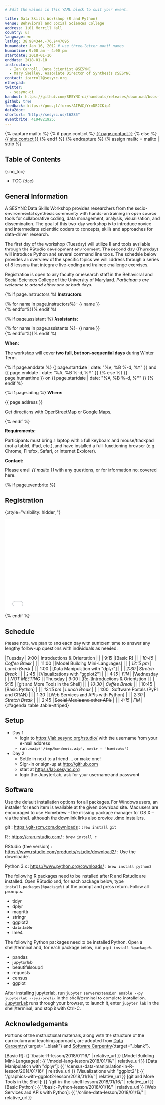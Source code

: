 ```yaml
---
# Edit the values in this YAML block to suit your event.

title: Data Skills Workshop (R and Python)
venue: Behavioral and Social Sciences College
address: 1101 Morrill Hall
country: us
language: en
latlng: 38.984344,-76.9447095
humandate: Jan 16, 2017 # use three-letter month names
humantime: 9:00 am - 4:00 pm
startdate: 2018-01-16
enddate: 2018-01-18
instructors:
  - Ian Carroll, Data Scientist @SESYNC
  - Mary Shelley, Associate Director of Synthesis @SESYNC
contact: icarroll@sesync.org
etherpad:
twitter: 
  - sesync-ci
handout: https://github.com/SESYNC-ci/handouts/releases/download/bsos-faculty-2018/handouts.zip
github: true
feedback: https://goo.gl/forms/AIPACjYrmDB2CKip1
data2doc:
shorturl: "http://sesync.us/t6285"
eventbrite: 41948219253
---
```


<!-- Capture additional variables to use below. -->

{% capture mailto %}
{% if page.contact %}
  <a href='mailto:{{page.contact}}'>{{ page.contact }}</a>
{% else %}
  <a href='mailto:{{site.contact}}'>{{ site.contact }}</a>
{% endif %}
{% endcapture %}
{% assign mailto = mailto | strip %}

## Table of Contents
{:.no_toc}

* TOC
{:toc}

## General Information

A SESYNC Data Skills Workshop provides researchers from the socio-environmental
synthesis community with hands-on training in open source tools for
collaborative coding, data management, analysis, visualization, and
dissemination. The goal of this two-day workshop is to introduce novice and
intermediate scientific coders to concepts, skills and approaches for
data-driven research.

The first day of the workshop (Tuesday) will utilize R and tools available
through the RStudio development environment. The second day (Thursday) will
introduce Python and several command line tools. The schedule below provides an
overview of the specific topics we will address through a series of 8 lessons
that integrate live-coding and trainee challenge exercises.

Registration is open to any faculty or research staff in the Behavioral and
Social Sciences College of the University of Maryland. *Participants are
welcome to attend either one or both days.*

<!-- The next block displays instructors' names if they are available. -->

{% if page.instructors %}
**Instructors:**

{% for name in page.instructors%}- {{ name }}  
{% endfor%}{% endif %}

{% if page.assistant %}
**Assistants:**

{% for name in page.assistants %}- {{ name }}  
{% endfor%}{% endif %}

**When:**

The workshop will cover **two full, but non-sequential days** during Winter
Term.

{% if page.enddate %}
{{ page.startdate | date: "%A, %B %-d, %Y" }} and {{ page.enddate | date: "%A, %B %-d, %Y" }}
{% else %}
{{ page.humantime }} on {{ page.startdate | date: "%A, %B %-d, %Y" }}
{% endif %}

<!-- The next block displays the address and links to a map showing directions.
-->

{% if page.latlng %}
**Where:**

{{ page.address }}

Get directions with
<a href="//www.openstreetmap.org/?mlat={{ page.latlng | replace:',','&mlon=' }}&zoom=16">OpenStreetMap</a> or
<a href="//maps.google.com/maps?q={{ page.latlng }}">Google Maps</a>.
  
{% endif %}

<!-- Modify the next block if there are any special requirements. -->

**Requirements:**

Participants must bring a laptop with a full keyboard and mouse/trackpad (not a
tablet, iPad, etc.), and have installed a full-functioning browser (e.g. Chrome,
Firefox, Safari, or Internet Explorer).

<!-- The following block automatically inserts a contact email address if one
has been specified for the page. If one hasn't, this block inserts the
site.contact address in docs/_config.yml. -->

**Contact:**

Please email *{{ mailto }}* with any questions, or for information not covered
here.

<!--
An eventbrite value in the YAML front matter triggers the next block.
-->

{% if page.eventbrite %}
## Registration
{:style="visibility: hidden;"}

<iframe
  src="//eventbrite.com/tickets-external?eid={{ page.eventbrite }}&ref=etckt"
  frameborder="0" height="305" width="100%"
  vspace="0" hspace="0" marginheight="5" marginwidth="5"
  scrolling="auto" allowtransparency="true">
</iframe>
{% endif %}

<!-- Compose the schedule below. The instructor field is only visible with URL
query string parameter "draft=TRUE" -->

## Schedule

Please note, we plan to end each day with sufficient time to answer any lengthy
follow-up questions with individuals as needed.

|Tuesday   | 9:00       | Introductions & Orientation         |
|          | 9:15       |[Basic R]                            |
|          | *10:45*    | *Coffee Break*                      |
|          | 11:00      | [Model Building Mini-Languages]     |
|          | *12:15 pm* | *Lunch Break*                       |
|          | 1:00       | [Data Manipulation with "dplyr"]    |
|          | *2:30*     | *Stretch Break*                     |
|          | 2:45       | [Visualizations with "ggplot2"]     |
|          | *4:15*     | *FIN*                               |
|Wednesday |            | *NOT MEETING*                       |
|Thursday  | 9:00       | [Re-]Introductions & Orientation    |
|          | 9:15       | [git and More Tools in the Shell]   |
|          | *10:30*    | *Coffee Break*                      |
|          | 10:45      | [Basic Python]                      |
|          | *12:15 pm* | *Lunch Break*                       |
|          | 1:00       | Software Portals (PyPI and CRAN)    |
|          | 1:30       | [Web Services and APIs with Python] |
|          | *2:30*     | *Stretch Break*                     | 
|          | 2:45       | ~~Social Media and other APIs~~     |
|          | *4:15*     | *FIN*                               |
{:#agenda .table .table-striped}

<!-- Use the next block to detail pre-arrival installation and download
instructions. Certain standard procedures may be included, e.g.
docs/_includes/setup-RStudio.md. -->

## Setup

- Day 1
  - login to <https://lab.sesync.org/rstudio/> with the username from your e-mail address
  - run `unzip('/tmp/handouts.zip', exdir = 'handouts')`
- Day 2
  - Settle in next to a friend ... or make one!
  - Sign-in or sign-up at <http://github.com>
  - start at <https://lab.sesync.org>
  - login the JupyterLab, ask for your username and password

## Software

Use the default installation options for all packages. For Windows users, an
installer for each item is available at the given download site. Mac users are
encouraged to use Homebrew – the missing package manager for OS X – via the
shell, although the downlink links also provide .dmg installers.

git
: https://git-scm.com/downloads
: `brew install git`

R
: https://cran.rstudio.com/
: `brew install r`

RStudio (free version)
: https://www.rstudio.com/products/rstudio/download2/
: Use the downloader.

Python 3.x
: https://www.python.org/downloads/
: `brew install python3`

The following R packages need to be installed after R and Rstudio are installed.
Open RStudio and, for each package below, type `install.packages(%package%)` at
the prompt and press return. Follow all prompts.

- tidyr
- dplyr
- magrittr
- stringr
- ggplot2
- data.table
- lme4

The following Python packages need to be installed Python. Open a shell/terminal
and, for each package below, run `pip3 install %package%`.

- pandas
- jupyterlab
- beautifulsoup4
- requests
- census
- ggplot

After installing jupyterlab, run `jupyter serverextension enable --py jupyterlab
--sys-prefix` in the shell/terminal to complete installation.
[JupyterLab](http://jupyterlab-tutorial.readthedocs.io/en/latest/) runs through
your browser, to launch it, enter `jupyter lab` in the shell/terminal, and stop
it with Ctrl-C.

## Acknowledgements

Portions of the instructional materials, along with the structure of the
curriculum and teaching approach, are adopted from [Data
Carpentry](http://www.datacarpentry.org){:target="_blank"} and [Software
Carpentry](http://software-carpentry.org){:target="_blank"}.

<!-- Only use space below for links. -->

[Basic R]: {{ '/basic-R-lesson/2018/01/16/' | relative_url }}
[Model Building Mini-Languages]: {{ '/model-lang-lesson/2018/01/16/' | relative_url }}
[Data Manipulation with "dplyr"]: {{ '/census-data-manipulation-in-R-lesson/2018/01/16/' | relative_url }}
[Visualizations with "ggplot2"]: {{ '/graphics-with-ggplot2-lesson/2018/01/16/' | relative_url }}
[git and More Tools in the Shell]: {{ '/git-in-the-shell-lesson/2018/01/16/' | relative_url }}
[Basic Python]: {{ '/basic-Python-lesson/2018/01/16/' | relative_url }}
[Web Services and APIs with Python]: {{ '/online-data-lesson/2018/01/16/' | relative_url }}
